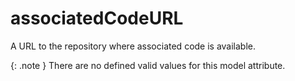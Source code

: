 # associatedCodeURL
A URL to the repository where associated code is available.


{: .note }
There are no defined valid values for this model attribute.
